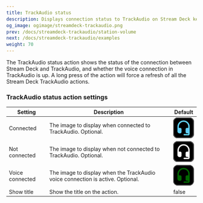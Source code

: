 ```yaml
---
title: TrackAudio status
description: Displays connection status to TrackAudio on Stream Deck keys
og_image: ogimage/streamdeck-trackaudio.png
prev: /docs/streamdeck-trackaudio/station-volume
next: /docs/streamdeck-trackaudio/examples
weight: 70
---
```


The TrackAudio status action shows the status of the connection between Stream Deck and TrackAudio, and whether the voice connection in TrackAudio is up. A long press of the action will force a refresh of all the Stream Deck TrackAudio actions.

### TrackAudio status action settings <!-- omit from toc -->

| Setting         | Description                                                                    | Default                                                               |
| --------------- | ------------------------------------------------------------------------------ | --------------------------------------------------------------------- |
| Connected       | The image to display when connected to TrackAudio. Optional.                   | ![Blue headset with microphone](trackaudiostatus-connected.png)       |
| Not connected   | The image to display when not connected to TrackAudio. Optional.               | ![White headset with microphone](trackaudiostatus-notconnected.png)   |
| Voice connected | The image to display when the TrackAudio voice connection is active. Optional. | ![Green headset with microphone](trackaudiostatus-voiceconnected.png) |
| Show title      | Show the title on the action.                                                  | false                                                                 |
